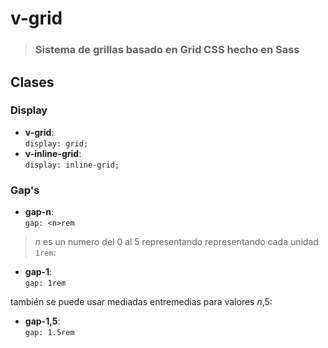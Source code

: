 # v-grid
> ### Sistema de grillas basado en Grid CSS hecho en Sass 

## Clases
### **Display**

* **v-grid**:<br> `display: grid;`
* ****v-inline-grid****:<br> `display: inline-grid;`

### Gap's
* **gap-n**:<br> `gap: <n>rem`
> *n* es un numero del 0 al 5 representando representando cada unidad `1rem`:

* **gap-1**:<br> `gap: 1rem`

también se puede usar mediadas entremedias para valores *n*,5:

* **gap-1,5**:<br> `gap: 1.5rem`

